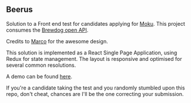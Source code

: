 ## Beerus

Solution to a Front end test for candidates applying for [Moku](https://moku.io/). This project consumes the [Brewdog open API](https://punkapi.com/).

Credits to [Marco](http://marcomezzavilla.com/) for the awesome design.

This solution is implemented as a React Single Page Application, using Redux for state management.
The layout is responsive and optimised for several common resolutions.

A demo can be found [here](https://beerus-995b7.firebaseapp.com).

If you're a candidate taking the test and you randomly stumbled upon this repo, don't cheat, chances are I'll be the one correcting your submission.